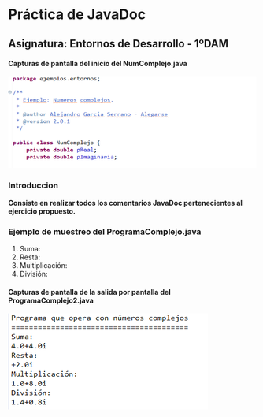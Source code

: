 # Práctica de JavaDoc
## Asignatura: Entornos de Desarrollo - 1ºDAM

#### Capturas de pantalla del inicio del NumComplejo.java
![Pantalla inicial](https://github.com/Alegarse/EED/blob/master/Complejos/img/Captura.PNG)

### Introduccion
**Consiste en realizar todos los comentarios JavaDoc pertenecientes al ejercicio propuesto.**

### Ejemplo de muestreo del ProgramaComplejo.java

1. Suma:
2. Resta:
3. Multiplicación:
4. División:

#### Capturas de pantalla de la salida por pantalla del ProgramaComplejo2.java
![Pantalla inicial](https://github.com/Alegarse/EED/blob/master/Complejos/img/Captura2.PNG)
